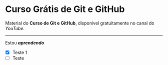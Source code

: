 # Curso Grátis de Git e GitHub
Material do **Curso de Git e GitHub**, disponível gratuitamente no canal do *YouTube*.
***

Estou __*aprendendo*__

- [X] Teste 1
- [ ] Teste
